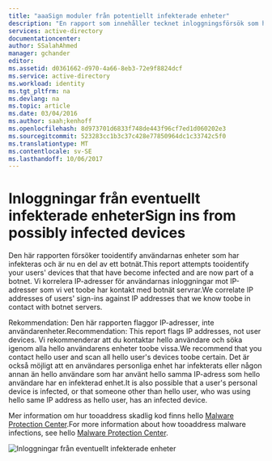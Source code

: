 ```yaml
---
title: "aaaSign moduler från potentiellt infekterade enheter"
description: "En rapport som innehåller tecknet inloggningsförsök som har utförts från enheter som vissa skadlig programvara (skadlig programvara) körs."
services: active-directory
documentationcenter: 
author: SSalahAhmed
manager: gchander
editor: 
ms.assetid: d0361662-d970-4a66-8eb3-72e9f8824dcf
ms.service: active-directory
ms.workload: identity
ms.tgt_pltfrm: na
ms.devlang: na
ms.topic: article
ms.date: 03/04/2016
ms.author: saah;kenhoff
ms.openlocfilehash: 8d973701d6833f748de443f96cf7ed1d060202e3
ms.sourcegitcommit: 523283cc1b3c37c428e77850964dc1c33742c5f0
ms.translationtype: MT
ms.contentlocale: sv-SE
ms.lasthandoff: 10/06/2017
---
```

# <a name="sign-ins-from-possibly-infected-devices"></a><span data-ttu-id="d26a2-103">Inloggningar från eventuellt infekterade enheter</span><span class="sxs-lookup"><span data-stu-id="d26a2-103">Sign ins from possibly infected devices</span></span>
<span data-ttu-id="d26a2-104">Den här rapporten försöker tooidentify användarnas enheter som har infekteras och är nu en del av ett botnät.</span><span class="sxs-lookup"><span data-stu-id="d26a2-104">This report attempts tooidentify your users' devices that that have become infected and are now part of a botnet.</span></span> <span data-ttu-id="d26a2-105">Vi korrelera IP-adresser för användarnas inloggningar mot IP-adresser som vi vet toobe har kontakt med botnät servrar.</span><span class="sxs-lookup"><span data-stu-id="d26a2-105">We correlate IP addresses of users' sign-ins against IP addresses that we know toobe in contact with botnet servers.</span></span>

<span data-ttu-id="d26a2-106">Rekommendation: Den här rapporten flaggor IP-adresser, inte användarenheter.</span><span class="sxs-lookup"><span data-stu-id="d26a2-106">Recommendation: This report flags IP addresses, not user devices.</span></span> <span data-ttu-id="d26a2-107">Vi rekommenderar att du kontaktar hello användare och söka igenom alla hello användarens enheter toobe vissa.</span><span class="sxs-lookup"><span data-stu-id="d26a2-107">We recommend that you contact hello user and scan all hello user's devices toobe certain.</span></span> <span data-ttu-id="d26a2-108">Det är också möjligt att en användares personliga enhet har infekterats eller någon annan än hello användare som har använt hello samma IP-adress som hello användare har en infekterad enhet.</span><span class="sxs-lookup"><span data-stu-id="d26a2-108">It is also possible that a user's personal device is infected, or that someone other than hello user, who was using hello same IP address as hello user, has an infected device.</span></span>

<span data-ttu-id="d26a2-109">Mer information om hur tooaddress skadlig kod finns hello [Malware Protection Center](http://go.microsoft.com/fwlink/?linkid=335773).</span><span class="sxs-lookup"><span data-stu-id="d26a2-109">For more information about how tooaddress malware infections, see hello [Malware Protection Center](http://go.microsoft.com/fwlink/?linkid=335773).</span></span>

![Inloggningar från eventuellt infekterade enheter](./media/active-directory-reporting-sign-ins-from-possibly-infected-devices/signInsFromPossiblyInfectedDevices.PNG)

